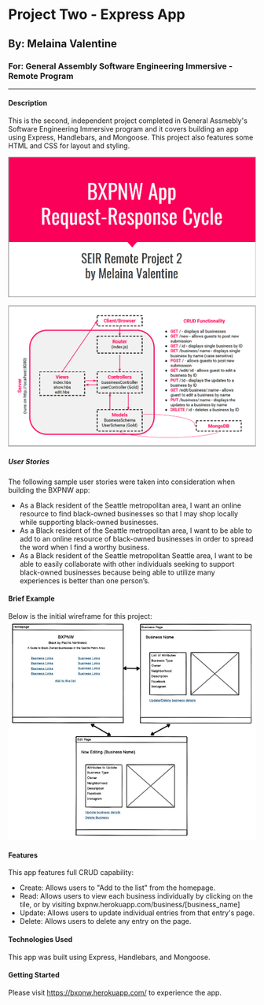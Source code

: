 # Project Two - Express App
## By: Melaina Valentine
### For: General Assembly Software Engineering Immersive - Remote Program
---
#### Description
This is the second, independent project completed in General Assmebly's Software Engineering Immersive program and it covers building an app using Express, Handlebars, and Mongoose. This project also features some HTML and CSS for layout and styling.

![image](BXPNW_Request-Response_Cycle_2.png)

![image](BXPNW_Request-Response_Cycle_1.png)

##### User Stories
The following sample user stories were taken into consideration when building the BXPNW app:
* As a Black resident of the Seattle metropolitan area, I want an online resource to find black-owned businesses so that I may shop locally while supporting black-owned businesses.
* As a Black resident of the Seattle metropolitan area, I want to be able to add to an online resource of black-owned businesses in order to spread the word when I find a worthy business.
* As a Black resident of the Seattle metropolitan Seattle area, I want to be able to easily collaborate with other individuals seeking to support black-owned businesses because being able to utilize many experiences is better than one person’s.

 
#### Brief Example
Below is the initial wireframe for this project:
![image](BXPNW_Wireframe.jpg)
 
#### Features 
This app features full CRUD capability:
* Create: Allows users to "Add to the list" from the homepage.
* Read: Allows users to view each business individually by clicking on the tile, or by visiting bxpnw.herokuapp.com/business/[business_name]
* Update: Allows users to update individual entries from that entry's page.
* Delete: Allows users to delete any entry on the page.
 
#### Technologies Used
This app was built using Express, Handlebars, and Mongoose.
 
#### Getting Started
Please visit https://bxpnw.herokuapp.com/ to experience the app.
